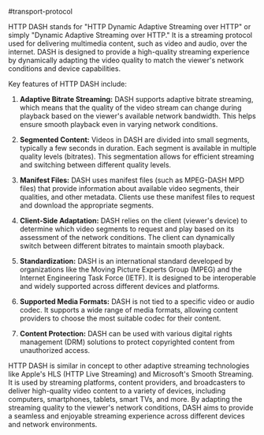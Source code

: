 #transport-protocol

HTTP DASH stands for "HTTP Dynamic Adaptive Streaming over HTTP" or simply "Dynamic Adaptive Streaming over HTTP." It is a streaming protocol used for delivering multimedia content, such as video and audio, over the internet. DASH is designed to provide a high-quality streaming experience by dynamically adapting the video quality to match the viewer's network conditions and device capabilities.

Key features of HTTP DASH include:

1.  **Adaptive Bitrate Streaming:** DASH supports adaptive bitrate streaming, which means that the quality of the video stream can change during playback based on the viewer's available network bandwidth. This helps ensure smooth playback even in varying network conditions.
    
2.  **Segmented Content:** Videos in DASH are divided into small segments, typically a few seconds in duration. Each segment is available in multiple quality levels (bitrates). This segmentation allows for efficient streaming and switching between different quality levels.
    
3.  **Manifest Files:** DASH uses manifest files (such as MPEG-DASH MPD files) that provide information about available video segments, their qualities, and other metadata. Clients use these manifest files to request and download the appropriate segments.
    
4.  **Client-Side Adaptation:** DASH relies on the client (viewer's device) to determine which video segments to request and play based on its assessment of the network conditions. The client can dynamically switch between different bitrates to maintain smooth playback.
    
5.  **Standardization:** DASH is an international standard developed by organizations like the Moving Picture Experts Group (MPEG) and the Internet Engineering Task Force (IETF). It is designed to be interoperable and widely supported across different devices and platforms.
    
6.  **Supported Media Formats:** DASH is not tied to a specific video or audio codec. It supports a wide range of media formats, allowing content providers to choose the most suitable codec for their content.
    
7.  **Content Protection:** DASH can be used with various digital rights management (DRM) solutions to protect copyrighted content from unauthorized access.
    

HTTP DASH is similar in concept to other adaptive streaming technologies like Apple's HLS (HTTP Live Streaming) and Microsoft's Smooth Streaming. It is used by streaming platforms, content providers, and broadcasters to deliver high-quality video content to a variety of devices, including computers, smartphones, tablets, smart TVs, and more. By adapting the streaming quality to the viewer's network conditions, DASH aims to provide a seamless and enjoyable streaming experience across different devices and network environments.